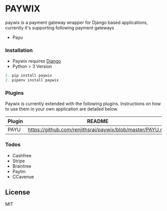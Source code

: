 # PAYWIX
paywix is a payment gateway wrapper for Django based applications, currently it's supporting following payment gateways
  - Payu

### Installation

* Paywix requires [Django](https://www.djangoproject.com/download/)
* Python > 3 Version

```python
1. pip install paywix
2. pipenv install paywix
```

### Plugins

Paywix is currently extended with the following plugins. Instructions on how to use them in your own application are detailed below.

| Plugin | README |
| ------ | ------ |
| PAYU | https://github.com/renjithsraj/paywix/blob/master/PAYU.md |

### Todos

 - Cashfree
 - Stripe
 - Braintree
 - Paytm
 - CCavenue

License
----

MIT


